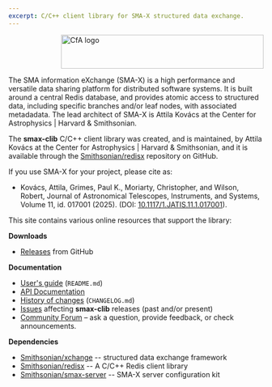 ```yaml
---
excerpt: C/C++ client library for SMA-X structured data exchange.
---
```


<img src="/smax-clib/resources/CfA-logo.png" alt="CfA logo" width="400" height="67" align="right"><br clear="all">

The SMA information eXchange (SMA-X) is a high performance and versatile data sharing platform for distributed software
systems. It is built around a central Redis database, and provides atomic access to structured data, including 
specific branches and/or leaf nodes, with associated metadadata. The lead architect of SMA-X is Attila Kovács at the 
Center for Astrophysics \| Harvard &amp; Smithsonian.

The __smax-clib__ C/C++ client library was created, and is maintained, by Attila Kovács at the Center for Astrophysics 
\| Harvard &amp; Smithsonian, and it is available through the 
[Smithsonian/redisx](https://github.com/Smithsonian/smax-clib) repository on GitHub. 

If you use SMA-X for your project, please cite as: 

 - Kovács, Attila, Grimes, Paul K., Moriarty, Christopher, and Wilson, Robert, Journal of Astronomical Telescopes, 
   Instruments, and Systems, Volume 11, id. 017001 (2025). (DOI:
   [10.1117/1.JATIS.11.1.017001](https://ui.adsabs.harvard.edu/link_gateway/2025JATIS..11a7001K/doi:10.1117/1.JATIS.11.1.017001)). 

This site contains various online resources that support the library:

__Downloads__

 - [Releases](https://github.com/Smithsonian/smax-clib/releases) from GitHub

__Documentation__

 - [User's guide](doc/README.md) (`README.md`)
 - [API Documentation](apidoc/html/files.html)
 - [History of changes](doc/CHANGELOG.md) (`CHANGELOG.md`)
 - [Issues](https://github.com/Smithsonian/smax-clib/issues) affecting __smax-clib__ releases (past and/or present)
 - [Community Forum](https://github.com/Smithsonian/smax-clib/discussions) &ndash; ask a question, provide feedback, or 
   check announcements.

__Dependencies__

 - [Smithsonian/xchange](https://github.com/Smithsonian/xchange) -- structured data exchange framework
 - [Smithsonian/redisx](https://github.com/Smithsonian/redisx) -- A C/C++ Redis client library
 - [Smithsonian/smax-server](https://github.com/Smithsonian/smax-server) -- SMA-X server configuration kit
 
 
